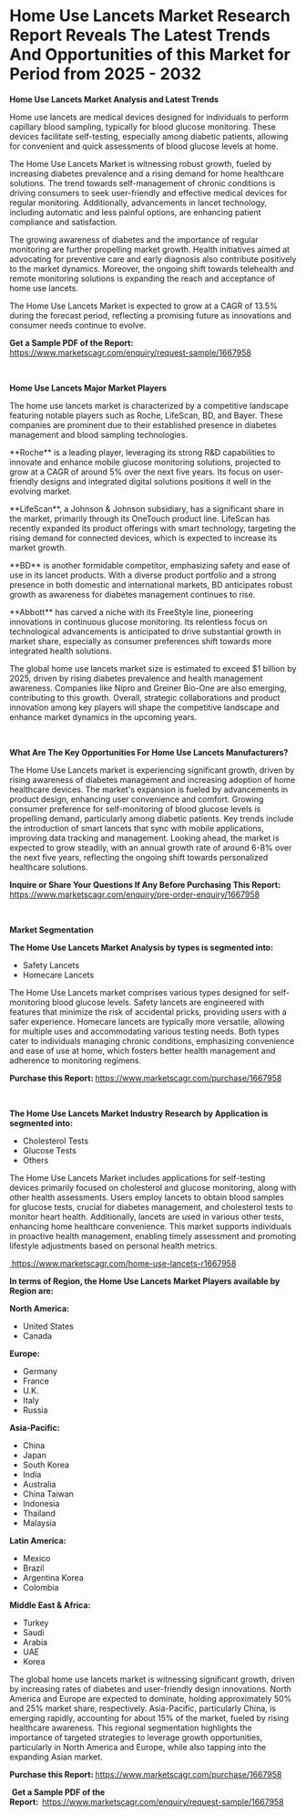<p><h1>Home Use Lancets Market Research Report Reveals The Latest Trends And Opportunities of this Market for Period from 2025 - 2032</h1></p><p><strong>Home Use Lancets Market Analysis and Latest Trends</strong></p>
<p><p>Home use lancets are medical devices designed for individuals to perform capillary blood sampling, typically for blood glucose monitoring. These devices facilitate self-testing, especially among diabetic patients, allowing for convenient and quick assessments of blood glucose levels at home.</p><p>The Home Use Lancets Market is witnessing robust growth, fueled by increasing diabetes prevalence and a rising demand for home healthcare solutions. The trend towards self-management of chronic conditions is driving consumers to seek user-friendly and effective medical devices for regular monitoring. Additionally, advancements in lancet technology, including automatic and less painful options, are enhancing patient compliance and satisfaction. </p><p>The growing awareness of diabetes and the importance of regular monitoring are further propelling market growth. Health initiatives aimed at advocating for preventive care and early diagnosis also contribute positively to the market dynamics. Moreover, the ongoing shift towards telehealth and remote monitoring solutions is expanding the reach and acceptance of home use lancets.</p><p>The Home Use Lancets Market is expected to grow at a CAGR of 13.5% during the forecast period, reflecting a promising future as innovations and consumer needs continue to evolve.</p></p>
<p><strong>Get a Sample PDF of the Report:&nbsp;</strong> <a href="https://www.marketscagr.com/enquiry/request-sample/1667958?utm_campaign=2116&utm_medium=2&utm_source=Github&utm_content=ia&utm_term=19042025&utm_id=home-use-lancets">https://www.marketscagr.com/enquiry/request-sample/1667958</a></p>
<p>&nbsp;</p>
<p><strong>Home Use Lancets Major Market Players</strong></p>
<p><p>The home use lancets market is characterized by a competitive landscape featuring notable players such as Roche, LifeScan, BD, and Bayer. These companies are prominent due to their established presence in diabetes management and blood sampling technologies.</p><p>**Roche** is a leading player, leveraging its strong R&D capabilities to innovate and enhance mobile glucose monitoring solutions, projected to grow at a CAGR of around 5% over the next five years. Its focus on user-friendly designs and integrated digital solutions positions it well in the evolving market.</p><p>**LifeScan**, a Johnson & Johnson subsidiary, has a significant share in the market, primarily through its OneTouch product line. LifeScan has recently expanded its product offerings with smart technology, targeting the rising demand for connected devices, which is expected to increase its market growth.</p><p>**BD** is another formidable competitor, emphasizing safety and ease of use in its lancet products. With a diverse product portfolio and a strong presence in both domestic and international markets, BD anticipates robust growth as awareness for diabetes management continues to rise.</p><p>**Abbott** has carved a niche with its FreeStyle line, pioneering innovations in continuous glucose monitoring. Its relentless focus on technological advancements is anticipated to drive substantial growth in market share, especially as consumer preferences shift towards more integrated health solutions.</p><p>The global home use lancets market size is estimated to exceed $1 billion by 2025, driven by rising diabetes prevalence and health management awareness. Companies like Nipro and Greiner Bio-One are also emerging, contributing to this growth. Overall, strategic collaborations and product innovation among key players will shape the competitive landscape and enhance market dynamics in the upcoming years.</p></p>
<p>&nbsp;</p>
<p><strong>What Are The Key Opportunities For Home Use Lancets Manufacturers?</strong></p>
<p><p>The Home Use Lancets market is experiencing significant growth, driven by rising awareness of diabetes management and increasing adoption of home healthcare devices. The market's expansion is fueled by advancements in product design, enhancing user convenience and comfort. Growing consumer preference for self-monitoring of blood glucose levels is propelling demand, particularly among diabetic patients. Key trends include the introduction of smart lancets that sync with mobile applications, improving data tracking and management. Looking ahead, the market is expected to grow steadily, with an annual growth rate of around 6-8% over the next five years, reflecting the ongoing shift towards personalized healthcare solutions.</p></p>
<p><strong>Inquire or Share Your Questions If Any Before Purchasing This Report:</strong> <a href="https://www.marketscagr.com/enquiry/pre-order-enquiry/1667958?utm_campaign=2116&utm_medium=2&utm_source=Github&utm_content=ia&utm_term=19042025&utm_id=home-use-lancets">https://www.marketscagr.com/enquiry/pre-order-enquiry/1667958</a></p>
<p>&nbsp;</p>
<p><strong>Market Segmentation</strong></p>
<p><strong>The Home Use Lancets Market Analysis by types is segmented into:</strong></p>
<p><ul><li>Safety Lancets</li><li>Homecare Lancets</li></ul></p>
<p><p>The Home Use Lancets market comprises various types designed for self-monitoring blood glucose levels. Safety lancets are engineered with features that minimize the risk of accidental pricks, providing users with a safer experience. Homecare lancets are typically more versatile, allowing for multiple uses and accommodating various testing needs. Both types cater to individuals managing chronic conditions, emphasizing convenience and ease of use at home, which fosters better health management and adherence to monitoring regimens.</p></p>
<p><strong>Purchase this Report:&nbsp;</strong><a href="https://www.marketscagr.com/purchase/1667958?utm_campaign=2116&utm_medium=2&utm_source=Github&utm_content=ia&utm_term=19042025&utm_id=home-use-lancets">https://www.marketscagr.com/purchase/1667958</a></p>
<p>&nbsp;</p>
<p><strong>The Home Use Lancets Market Industry Research by Application is segmented into:</strong></p>
<p><ul><li>Cholesterol Tests</li><li>Glucose Tests</li><li>Others</li></ul></p>
<p><p>The Home Use Lancets Market includes applications for self-testing devices primarily focused on cholesterol and glucose monitoring, along with other health assessments. Users employ lancets to obtain blood samples for glucose tests, crucial for diabetes management, and cholesterol tests to monitor heart health. Additionally, lancets are used in various other tests, enhancing home healthcare convenience. This market supports individuals in proactive health management, enabling timely assessment and promoting lifestyle adjustments based on personal health metrics.</p></p>
<p><a href="https://www.marketscagr.com/home-use-lancets-r1667958?utm_campaign=2116&utm_medium=2&utm_source=Github&utm_content=ia&utm_term=19042025&utm_id=home-use-lancets">&nbsp;https://www.marketscagr.com/home-use-lancets-r1667958</a></p>
<p><strong>In terms of Region, the Home Use Lancets Market Players available by Region are:</strong></p>
<p>
    <p> <strong> North America: </strong>
        <ul>
            <li>United States</li>
            <li>Canada</li>
        </ul>
        </p> 
    <p> <strong> Europe: </strong>
        <ul>
            <li>Germany</li>
            <li>France</li>
            <li>U.K.</li>
            <li>Italy</li>
            <li>Russia</li>
        </ul>
        </p> 
    <p> <strong> Asia-Pacific: </strong>
        <ul>
            <li>China</li>
            <li>Japan</li>
            <li>South Korea</li>
            <li>India</li>
            <li>Australia</li>
            <li>China Taiwan</li>
            <li>Indonesia</li>
            <li>Thailand</li>
            <li>Malaysia</li>
        </ul>
        </p> 
    <p> <strong> Latin America: </strong>
        <ul>
            <li>Mexico</li>
            <li>Brazil</li>
            <li>Argentina Korea</li>
            <li>Colombia</li>
        </ul>
        </p> 
    <p> <strong> Middle East & Africa: </strong>
        <ul>
            <li>Turkey</li>
            <li>Saudi</li>
            <li>Arabia</li>
            <li>UAE</li>
            <li>Korea</li>
        </ul>
    </p>
    </p>
<p><p>The global home use lancets market is witnessing significant growth, driven by increasing rates of diabetes and user-friendly design innovations. North America and Europe are expected to dominate, holding approximately 50% and 25% market share, respectively. Asia-Pacific, particularly China, is emerging rapidly, accounting for about 15% of the market, fueled by rising healthcare awareness. This regional segmentation highlights the importance of targeted strategies to leverage growth opportunities, particularly in North America and Europe, while also tapping into the expanding Asian market.</p></p>
<p><strong>Purchase this Report: </strong><a href="https://www.marketscagr.com/purchase/1667958?utm_campaign=2116&utm_medium=2&utm_source=Github&utm_content=ia&utm_term=19042025&utm_id=home-use-lancets">https://www.marketscagr.com/purchase/1667958</a></p>
<p>&nbsp;<strong>Get a Sample PDF of the Report:&nbsp;&nbsp;</strong><a href="https://www.marketscagr.com/enquiry/request-sample/1667958?utm_campaign=2116&utm_medium=2&utm_source=Github&utm_content=ia&utm_term=19042025&utm_id=home-use-lancets">https://www.marketscagr.com/enquiry/request-sample/1667958</a></p>
<p><strong></strong></p>
<p><p></p><p></p><p></p></p>